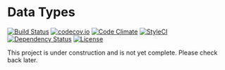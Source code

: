 # Data Types

[![Build Status](https://travis-ci.org/themichaelhall/datatypes.svg?branch=master)](https://travis-ci.org/themichaelhall/datatypes)
[![codecov.io](https://codecov.io/gh/themichaelhall/datatypes/coverage.svg?branch=master)](https://codecov.io/gh/themichaelhall/datatypes?branch=master)
[![Code Climate](https://codeclimate.com/github/themichaelhall/datatypes/badges/gpa.svg)](https://codeclimate.com/github/themichaelhall/datatypes)
[![StyleCI](https://styleci.io/repos/60113501/shield?style=flat)](https://styleci.io/repos/60113501)
[![Dependency Status](https://www.versioneye.com/user/projects/576bcf90cd6d5100479c7a90/badge.svg?style=flat)](https://www.versioneye.com/user/projects/576bcf90cd6d5100479c7a90)
[![License](https://poser.pugx.org/datatypes/datatypes/license)](https://packagist.org/packages/datatypes/datatypes)

This project is under construction and is not yet complete. Please check back later.

